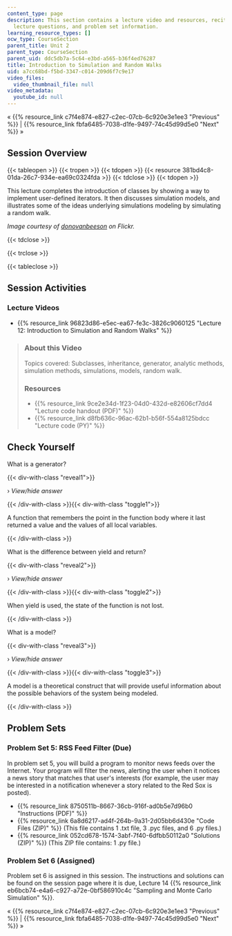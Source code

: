```yaml
---
content_type: page
description: This section contains a lecture video and resources, recitation video,
  lecture questions, and problem set information.
learning_resource_types: []
ocw_type: CourseSection
parent_title: Unit 2
parent_type: CourseSection
parent_uid: ddc5db7a-5c64-e3bd-a565-b36f4ed76287
title: Introduction to Simulation and Random Walks
uid: a7cc68bd-f5bd-3347-c014-209d6f7c9e17
video_files:
  video_thumbnail_file: null
video_metadata:
  youtube_id: null
---
```


« {{% resource_link c7f4e874-e827-c2ec-07cb-6c920e3e1ee3 "Previous" %}} | {{% resource_link fbfa6485-7038-d1fe-9497-74c45d99d5e0 "Next" %}} »

Session Overview
----------------

{{< tableopen >}}
{{< tropen >}}
{{< tdopen >}}
{{< resource 381bd4c8-01da-26c7-934e-ea69c0324fda >}}
{{< tdclose >}}
{{< tdopen >}}


This lecture completes the introduction of classes by showing a way to implement user-defined iterators. It then discusses simulation models, and illustrates some of the ideas underlying simulations modeling by simulating a random walk.

_Image courtesy of [donovanbeeson](http://www.flickr.com/photos/donovan_beeson/5792363110/) on Flickr._


{{< tdclose >}}

{{< trclose >}}

{{< tableclose >}}

Session Activities
------------------

### Lecture Videos

*   {{% resource_link 96823d86-e5ec-ea67-fe3c-3826c9060125 "Lecture 12: Introduction to Simulation and Random Walks" %}}

> ### About this Video
> 
> Topics covered: Subclasses, inheritance, generator, analytic methods, simulation methods, simulations, models, random walk.
> 
> ### Resources
> 
> *   {{% resource_link 9ce2e34d-1f23-04d0-432d-e82606cf7dd4 "Lecture code handout (PDF)" %}}
> *   {{% resource_link d8fb636c-96ac-62b1-b56f-554a8125bdcc "Lecture code (PY)" %}}

Check Yourself
--------------

What is a generator?

{{< div-with-class "reveal1">}}

› _View/hide answer_

{{< /div-with-class >}}{{< div-with-class "toggle1">}}

A function that remembers the point in the function body where it last returned a value and the values of all local variables.

{{< /div-with-class >}}

What is the difference between yield and return?

{{< div-with-class "reveal2">}}

› _View/hide answer_

{{< /div-with-class >}}{{< div-with-class "toggle2">}}

When yield is used, the state of the function is not lost.

{{< /div-with-class >}}

What is a model?

{{< div-with-class "reveal3">}}

› _View/hide answer_

{{< /div-with-class >}}{{< div-with-class "toggle3">}}

A model is a theoretical construct that will provide useful information about the possible behaviors of the system being modeled.

{{< /div-with-class >}}

Problem Sets
------------

### Problem Set 5: RSS Feed Filter (Due)

In problem set 5, you will build a program to monitor news feeds over the Internet. Your program will filter the news, alerting the user when it notices a news story that matches that user's interests (for example, the user may be interested in a notification whenever a story related to the Red Sox is posted).

*   {{% resource_link 8750511b-8667-36cb-916f-ad0b5e7d96b0 "Instructions (PDF)" %}}
*   {{% resource_link 6a8d6217-ad4f-264b-9a31-2d05bb6d430e "Code Files (ZIP)" %}} (This file contains 1 .txt file, 3 .pyc files, and 6 .py files.)
*   {{% resource_link 052cd678-1574-3abf-7f40-6dfbb50112a0 "Solutions (ZIP)" %}} (This ZIP file contains: 1 .py file.)

### Problem Set 6 (Assigned)

Problem set 6 is assigned in this session. The instructions and solutions can be found on the session page where it is due, Lecture 14 {{% resource_link eb6bcb74-e4a6-c927-a72e-0bf586910c4c "Sampling and Monte Carlo Simulation" %}}.

« {{% resource_link c7f4e874-e827-c2ec-07cb-6c920e3e1ee3 "Previous" %}} | {{% resource_link fbfa6485-7038-d1fe-9497-74c45d99d5e0 "Next" %}} »
